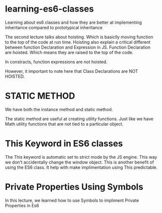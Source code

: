 # learning-es6-classes

Learning about es6 classes and how they are better at implementing inheritance compared to prototypical inheritance

The second lecture talks about hoisting. Which is basiclly moving function to the top of the code at run time.
Hoisting also explain a critical different between function Declaration and Expression in JS.
Function Declaration are hoisted. Which means they are raised to the top of the code.

In constracts, function expressions are not hoisted.

However, it important to note here that Class Declarations are NOT HOISTED.

# STATIC METHOD

We have both the instance method and static method.

The static method are useful at creating utility functions. Just like we have Math utility functions that are not tied to a particular object.

# This Keyword in ES6 classes

The This keyword is automatic set to strict mode by the JS engine. This way we don't accidentally change the window object. This is another benefit of using the ES6 class. It help with make implimentation using This predictable. 

# Private Properties Using Symbols

In this lecture, we learned how to use Symbols to impliment Private Properties in Es6
